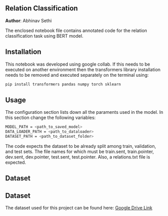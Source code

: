 ## Relation Classification

**Author**: Abhinav Sethi

The enclosed notebook file contains annotated code for the relation classification task using BERT model.

## Installation 

This notebook was developed using google collab. If this needs to be executed on another environment then the transformers library installation needs to be removed and executed separately on the terminal using:

```bash
pip install transformers pandas numpy torch sklearn  
```

## Usage
The configuration section lists down all the paraments used in the model.
In this section change the following variables:

```bash
MODEL_PATH = <path_to_saved_model>
DATA_LOADER_PATH = <path_to_dataloader>
DATASET_PATH = <path_to_dataset_folder>
```


The code expects the dataset to be already split among train, validation, and test sets. The file names for which must be train.sent, train.pointer, dev.sent, dev.pointer, test.sent, test.pointer. Also, a relations.txt file is expected.

## Dataset
## Dataset
The dataset used for this project can be found here: [Google Drive Link](https://drive.google.com/drive/folders/13B7HmNkI8_LZAvwVkMQERfztyIlsraWB?usp=sharing)